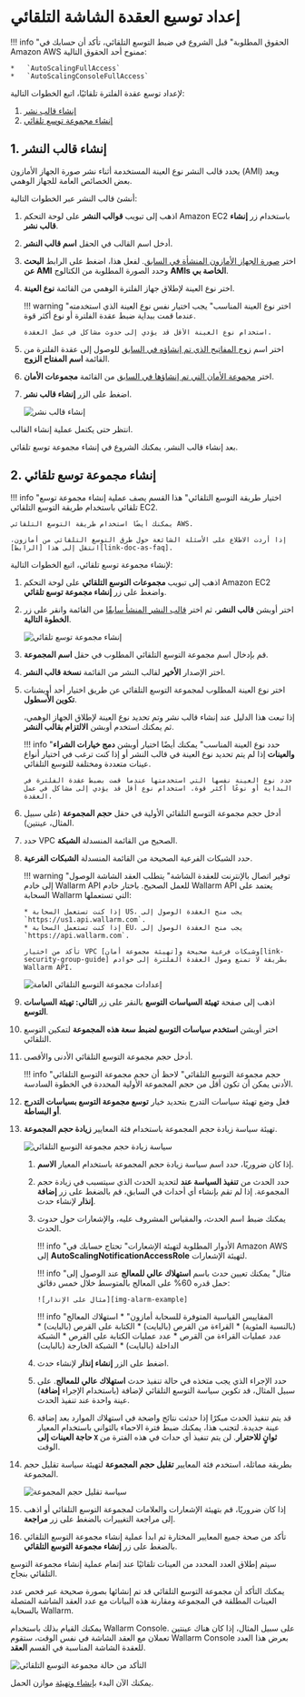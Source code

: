 [link-doc-ami-creation]:        create-image.md
[link-doc-lb-guide]:            load-balancing-guide.md

[link-ssh-keys-guide]:          ../../../installation/cloud-platforms/aws/ami.md#1-create-a-pair-of-ssh-keys
[link-security-group-guide]:    ../../../installation/cloud-platforms/aws/ami.md#2-create-a-security-group

[link-doc-as-faq]:              https://aws.amazon.com/autoscaling/faqs/

[img-create-lt-wizard]:         ../../../images/installation-ami/auto-scaling/common/autoscaling-group-guide/create-launch-template.png
[img-create-asg-wizard]:        ../../../images/installation-ami/auto-scaling/common/autoscaling-group-guide/create-asg-with-template.png
[img-asg-wizard-1]:             ../../../images/installation-ami/auto-scaling/common/autoscaling-group-guide/asg-wizard-1.png
[img-asg-increase-policy]:      ../../../images/installation-ami/auto-scaling/common/autoscaling-group-guide/group-size-increase.png
[img-asg-decrease-policy]:      ../../../images/installation-ami/auto-scaling/common/autoscaling-group-guide/group-size-decrease.png
[img-alarm-example]:            ../../../images/installation-ami/auto-scaling/common/autoscaling-group-guide/alarm-example.png
[img-check-asg-in-cloud]:       ../../../images/cloud-node-status.png

[anchor-lt]:    #1-creating-a-launch-template
[anchor-asg]:   #2-creating-an-auto-scaling-group


#   إعداد توسيع العقدة الشاشة التلقائي

!!! info "الحقوق المطلوبة"
    قبل الشروع في ضبط التوسع التلقائي، تأكد أن حسابك في Amazon AWS ممنوح أحد الحقوق التالية:
    
    *   `AutoScalingFullAccess`
    *   `AutoScalingConsoleFullAccess`

لإعداد توسع عقدة الفلترة تلقائيًا، اتبع الخطوات التالية:
1.  [إنشاء قالب نشر][anchor-lt]
2.  [إنشاء مجموعة توسع تلقائي][anchor-asg]

##  1.  إنشاء قالب النشر

يحدد قالب النشر نوع العينة المستخدمة أثناء نشر صورة الجهاز الأمازون (AMI) ويعد بعض الخصائص العامة للجهاز الوهمي.

أنشئ قالب النشر عبر الخطوات التالية:

1.  اذهب إلى تبويب **قوالب النشر** على لوحة التحكم Amazon EC2 باستخدام زر **إنشاء قالب نشر**.

2.  أدخل اسم القالب في الحقل **اسم قالب النشر**. 

3.  اختر [صورة الجهاز الأمازون المنشأة في السابق][link-doc-ami-creation]. لفعل هذا، اضغط على الرابط **البحث عن AMI** وحدد الصورة المطلوبة من الكتالوج **AMIs الخاصة بي**.

4.  اختر نوع العينة لإطلاق جهاز الفلترة الوهمي من القائمة **نوع العينة**.

    !!! warning "اختر نوع العينة المناسب"
        يجب اختيار نفس نوع العينة الذي استخدمته عندما قمت ببداية ضبط عقدة الفلترة أو نوع أكثر قوة.

        استخدام نوع العينة الأقل قد يؤدي إلى حدوث مشاكل في عمل العقدة.
        
5.  اختر اسم [زوج المفاتيح الذي تم إنشاؤه في السابق][link-ssh-keys-guide] للوصول إلى عقدة الفلترة من القائمة **اسم المفتاح الزوج**.

6.  اختر [مجموعة الأمان التي تم إنشاؤها في السابق][link-security-group-guide] من القائمة **مجموعات الأمان**.

7.  اضغط على الزر **إنشاء قالب نشر**.

    ![إنشاء قالب نشر][img-create-lt-wizard]
    
انتظر حتى يكتمل عملية إنشاء القالب.

بعد إنشاء قالب النشر، يمكنك الشروع في إنشاء مجموعة توسع تلقائي.

## 2.  إنشاء مجموعة توسع تلقائي

!!! info "اختيار طريقة التوسع التلقائي"
    هذا القسم يصف عملية إنشاء مجموعة توسع تلقائي باستخدام طريقة التوسع التلقائي EC2. 

    يمكنك أيضًا استخدام طريقة التوسع التلقائي AWS. 

    إذا أردت الاطلاع على الأسئلة الشائعة حول طرق التوسع التلقائي من أمازون، انتقل إلى هذا [الرابط][link-doc-as-faq].

لإنشاء مجموعة توسع تلقائي، اتبع الخطوات التالية:

1.  اذهب إلى تبويب **مجموعات التوسع التلقائي** على لوحة التحكم Amazon EC2 واضغط على زر **إنشاء مجموعة توسع تلقائي**.

2.  اختر أوبشن **قالب النشر**، ثم اختر [قالب النشر المنشأ سابقًا][anchor-lt] من القائمة وانقر على زر **الخطوة التالية**.

    ![إنشاء مجموعة توسع تلقائي][img-create-asg-wizard]
    
3.  قم بإدخال اسم مجموعة التوسع التلقائي المطلوب في حقل **اسم المجموعة**.

4.  اختر الإصدار **الأخير** لقالب النشر من القائمة **نسخة قالب النشر**.

5.  اختر نوع العينة المطلوب لمجموعة التوسع التلقائي عن طريق اختيار أحد أوبشنات **تكوين الأسطول**.

    إذا تبعت هذا الدليل عند إنشاء قالب نشر وتم تحديد نوع العينة لإطلاق الجهاز الوهمي، ثم يمكنك استخدم أوبشن **الالتزام بقالب النشر**.

    !!! info "حدد نوع العينة المناسب"
        يمكنك أيضًا اختيار أوبشن **دمج خيارات الشراء والعينات** إذا لم يتم تحديد نوع العينة في قالب النشر أو إذا كنت ترغب في اختيار أنواع عينات متعددة ومختلفة للتوسع التلقائي.

        حدد نوع العينة نفسها التي استخدمتها عندما قمت بضبط عقدة الفلترة في البداية أو نوعًا أكثر قوة. استخدام نوع أقل قد يؤدي إلى مشاكل في عمل العقدة.
        
6.  أدخل حجم مجموعة التوسع التلقائي الأولية في حقل **حجم المجموعة** (على سبيل المثال، عينتين).

7.  حدد VPC الصحيح من القائمة المنسدلة **الشبكة**.

8.  حدد الشبكات الفرعية الصحيحة من القائمة المنسدلة **الشبكات الفرعية**.

    !!! warning "توفير اتصال بالإنترنت للعقدة الشاشة"
        يتطلب العقد الشاشة الوصول إلى خادم Wallarm API للعمل الصحيح. باختار خادم Wallarm API يعتمد على السحابة Wallarm التي تستعملها:

        * إذا كنت تستعمل السحابة US، يجب منح العقدة الوصول إلى `https://us1.api.wallarm.com`.
        * إذا كنت تستعمل السحابة EU، يجب منح العقدة الوصول إلى `https://api.wallarm.com`.

        تأكد من اختيار VPC وشبكات فرعية صحيحة و[تهيئة مجموعة أمان][link-security-group-guide] بطريقة لا تمنع وصول العقدة الفلترة إلى خوادم Wallarm API.

    ![إعدادات مجموعة التوسع التلقائي العامة][img-asg-wizard-1]
    
9.  اذهب إلى صفحة **تهيئة السياسات التوسع** بالنقر على زر **التالي: تهيئة السياسات التوسع**.

10. اختر أوبشن **استخدم سياسات التوسع لضبط سعة هذه المجموعة** لتمكين التوسع التلقائي.

11. أدخل حجم مجموعة التوسع التلقائي الأدنى والأقصى.

    !!! info "حجم مجموعة التوسع التلقائي"
        لاحظ أن حجم مجموعة التوسع التلقائي الأدنى يمكن أن تكون أقل من حجم المجموعة الأولية المحددة في الخطوة السادسة.
    
12. فعل وضع تهيئة سياسات التدرج بتحديد خيار **توسع مجموعة التوسع بسياسات التدرج أو البساطة**.

13. تهيئة سياسة زيادة حجم المجموعة باستخدام فئة المعايير **زيادة حجم المجموعة**.

    ![سياسة زيادة حجم مجموعة التوسع التلقائي][img-asg-increase-policy]
    
    1.  إذا كان ضروريًا، حدد اسم سياسة زيادة حجم المجموعة باستخدام المعيار **الاسم**.

    2.  حدد الحدث من **تنفيذ السياسة عند** لتحديد الحدث الذي سيتسبب في زيادة حجم المجموعة. إذا لم تقم بإنشاء أي أحداث في السابق، قم بالضغط على زر **إضافة إنذار** لإنشاء حدث.

    3.  يمكنك ضبط اسم الحدث، والمقياس المشروف عليه، والإشعارات حول حدوث الحدث.
    
        !!! info "الأدوار المطلوبة لتهيئة الإشعارات"
            تحتاج حسابك في Amazon AWS إلى **AutoScalingNotificationAccessRole** لتهيئة الإشعارات.

        !!! info "مثال"
            يمكنك تعيين حدث باسم **استهلاك عالي للمعالج** عند الوصول إلى حمل قدره 60% على المعالج بالمتوسط خلال خمس دقائق:

            ![مثال على الإنذار][img-alarm-example]
            
        !!! info "المقاييس القياسية المتوفرة للسحابة أمازون"
            * استهلاك المعالج (بالنسبة المئوية)
            * القراءة من القرص (بالبايت)
            * الكتابة على القرص (بالبايت)
            * عدد عمليات القراءة من القرص
            * عدد عمليات الكتابة على القرص
            * الشبكة الداخلة (بالبايت)
            * الشبكة الخارجة (بالبايت)
    
    4.  اضغط على الزر **إنشاء إنذار** لإنشاء حدث.
    
    5.  حدد الإجراء الذي يجب متخذه في حالة تنفيذ حدث **استهلاك عالي للمعالج**. على سبيل المثال، قد تكوين سياسة التوسع التلقائي لإضافة (باستخدام الإجراء **إضافة**) عينة واحدة عند تنفيذ الحدث.
    
    6.  قد يتم تنفيذ الحدث مبكرًا إذا حدثت نتائج واضحة في استهلاك الموارد بعد إضافة عينة جديدة. لتجنب هذا، يمكنك ضبط فترة الاحماء بالثواني باستخدام المعيار **حاجة العينات إلى `X` ثوانٍ للاحترار**. لن يتم تنفيذ أي حداث في هذه الفترة من الوقت.
    
14. بطريقة مماثلة، استخدم فئة المعايير **تقليل حجم المجموعة** لتهيئة سياسة تقليل حجم المجموعة.

    ![سياسة تقليل حجم المجموعة][img-asg-decrease-policy]

15. إذا كان ضروريًا، قم بتهيئة الإشعارات والعلامات لمجموعة التوسع التلقائي أو اذهب إلى مراجعة التغييرات بالضغط على زر **مراجعة**.

16. تأكد من صحة جميع المعايير المختارة ثم ابدأ عملية إنشاء مجموعة التوسع التلقائي بالضغط على زر **إنشاء مجموعة التوسع التلقائي**.

سيتم إطلاق العدد المحدد من العينات تلقائيًا عند إتمام عملية إنشاء مجموعة التوسع التلقائي بنجاح.

يمكنك التأكد أن مجموعة التوسع التلقائي قد تم إنشائها بصورة صحيحة عبر فحص عدد العينات المطلقة في المجموعة ومقارنة هذه البيانات مع عدد العقد الشاشة المتصلة بالسحابة Wallarm.

يمكنك القيام بذلك باستخدام Wallarm Console. على سبيل المثال، إذا كان هناك عينتين تعملان مع العقد الشاشة في نفس الوقت، ستقوم Wallarm Console بعرض هذا العدد للعقدة الشاشة المناسبة في القسم **العقد**.

![التأكد من حالة مجموعة التوسع التلقائي][img-check-asg-in-cloud]

يمكنك الآن البدء ب[إنشاء وتهيئة][link-doc-lb-guide] موازن الحمل.